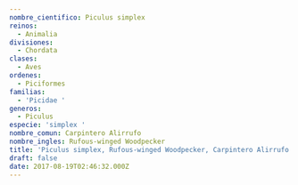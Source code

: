 ```yaml
---
nombre_cientifico: Piculus simplex
reinos:
  - Animalia
divisiones:
  - Chordata
clases:
  - Aves
ordenes:
  - Piciformes
familias:
  - 'Picidae '
generos:
  - Piculus
especie: 'simplex '
nombre_comun: Carpintero Alirrufo
nombre_ingles: Rufous-winged Woodpecker
title: 'Piculus simplex, Rufous-winged Woodpecker, Carpintero Alirrufo'
draft: false
date: 2017-08-19T02:46:32.000Z
---
```


